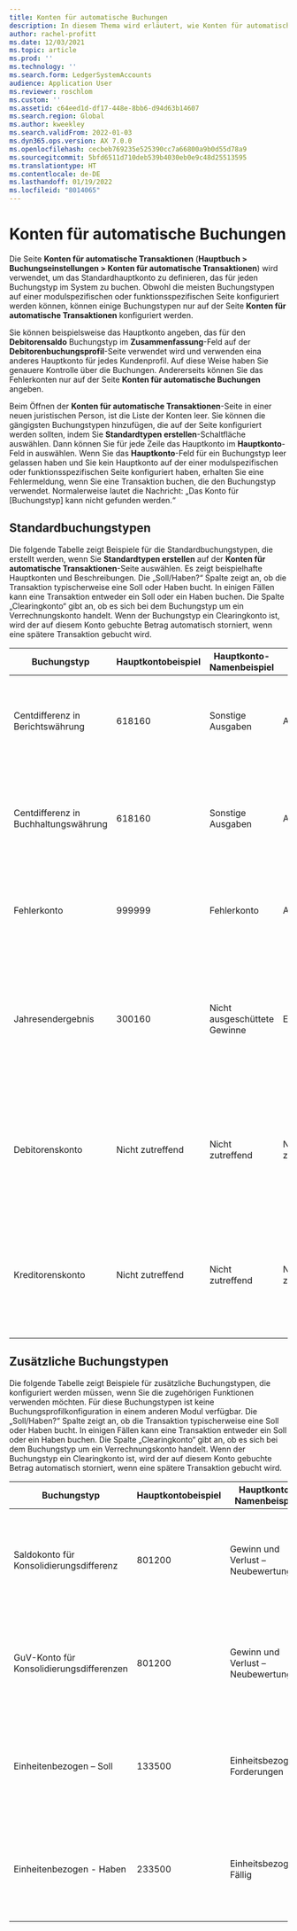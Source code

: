 ```yaml
---
title: Konten für automatische Buchungen
description: In diesem Thema wird erläutert, wie Konten für automatische Transaktionen verwendet werden, um über Microsoft Dynamics 365 zu buchen und bietet Beispiele für automatische Transaktionen bei wichtigen Konten.
author: rachel-profitt
ms.date: 12/03/2021
ms.topic: article
ms.prod: ''
ms.technology: ''
ms.search.form: LedgerSystemAccounts
audience: Application User
ms.reviewer: roschlom
ms.custom: ''
ms.assetid: c64eed1d-df17-448e-8bb6-d94d63b14607
ms.search.region: Global
ms.author: kweekley
ms.search.validFrom: 2022-01-03
ms.dyn365.ops.version: AX 7.0.0
ms.openlocfilehash: cecbeb769235e525390cc7a66800a9b0d55d78a9
ms.sourcegitcommit: 5bfd6511d710deb539b4030eb0e9c48d25513595
ms.translationtype: HT
ms.contentlocale: de-DE
ms.lasthandoff: 01/19/2022
ms.locfileid: "8014065"
---
```

# <a name="accounts-for-automatic-transactions"></a>Konten für automatische Buchungen

Die Seite **Konten für automatische Transaktionen** (**Hauptbuch &gt; Buchungseinstellungen &gt; Konten für automatische Transaktionen**) wird verwendet, um das Standardhauptkonto zu definieren, das für jeden Buchungstyp im System zu buchen. Obwohl die meisten Buchungstypen auf einer modulspezifischen oder funktionsspezifischen Seite konfiguriert werden können, können einige Buchungstypen nur auf der Seite **Konten für automatische Transaktionen** konfiguriert werden.

Sie können beispielsweise das Hauptkonto angeben, das für den **Debitorensaldo** Buchungstyp im **Zusammenfassung**-Feld auf der **Debitorenbuchungsprofil**-Seite verwendet wird und verwenden eina anderes Hauptkonto für jedes Kundenprofil. Auf diese Weise haben Sie genauere Kontrolle über die Buchungen. Andererseits können Sie das Fehlerkonten nur auf der Seite **Konten für automatische Buchungen** angeben.

Beim Öffnen der **Konten für automatische Transaktionen**-Seite in einer neuen juristischen Person, ist die Liste der Konten leer. Sie können die gängigsten Buchungstypen hinzufügen, die auf der Seite konfiguriert werden sollten, indem Sie **Standardtypen erstellen**-Schaltfläche auswählen. Dann können Sie für jede Zeile das Hauptkonto im **Hauptkonto**-Feld in auswählen. Wenn Sie das **Hauptkonto**-Feld für ein Buchungstyp leer gelassen haben und Sie kein Hauptkonto auf der einer modulspezifischen oder funktionsspezifischen Seite konfiguriert haben, erhalten Sie eine Fehlermeldung, wenn Sie eine Transaktion buchen, die den Buchungstyp verwendet. Normalerweise lautet die Nachricht: „Das Konto für \[Buchungstyp\] kann nicht gefunden werden.“

## <a name="default-posting-types"></a>Standardbuchungstypen

Die folgende Tabelle zeigt Beispiele für die Standardbuchungstypen, die erstellt werden, wenn Sie **Standardtypen erstellen** auf der **Konten für automatische Transaktionen**-Seite auswählen. Es zeigt beispielhafte Hauptkonten und Beschreibungen. Die „Soll/Haben?“ Spalte zeigt an, ob die Transaktion typischerweise eine Soll oder Haben bucht. In einigen Fällen kann eine Transaktion entweder ein Soll oder ein Haben buchen. Die Spalte „Clearingkonto“ gibt an, ob es sich bei dem Buchungstyp um ein Verrechnungskonto handelt. Wenn der Buchungstyp ein Clearingkonto ist, wird der auf diesem Konto gebuchte Betrag automatisch storniert, wenn eine spätere Transaktion gebucht wird.

| Buchungstyp | Hauptkontobeispiel | Hauptkonto-Namenbeispiel | Kontotyp | Soll/Haben? | Clearingkonto | Description |
|--------------|----------------------|---------------------------|--------------|---------------|------------------|-------------|
| Centdifferenz in Berichtswährung | 618160 | Sonstige Ausgaben | Ausgaben | Beides | Nein | Dieser Buchungstyp wird verwendet, wenn eine Centdifferenz auftritt, wenn ein Transaktionsbetrag in einer Fremdwährung in die Berichtswährung umgerechnet wird. |
| Centdifferenz in Buchhaltungswährung | 618160 | Sonstige Ausgaben | Ausgaben | Beides | Nein | Dieser Buchungstyp wird verwendet, wenn eine Centdifferenz auftritt, wenn ein Transaktionsbetrag in einer Fremdwährung in die Buchhaltungswährung umgerechnet wird. |
| Fehlerkonto | 999999 | Fehlerkonto | Ausgaben | Beides | Nein | Dieser Buchungstyp wird verwendet, wenn ein Fehler im System auftritt. Das Konto sollte in jedem Zeitraum validiert und alle Fehler behoben werden. |
| Jahresendergebnis | 300160 | Nicht ausgeschüttete Gewinne | Eigenkapital | Beides | Nein | Dieser Buchungstyp wird verwendet, wenn der Jahresabschlussprozess ausgeführt wird, um den Kontensaldo des **Gewinn- und Verlust**-Typs in das für das Jahresergebnis ausgewählte Hauptkonto zu verschieben. |
| Debitorenskonto | Nicht zutreffend | Nicht zutreffend | Nicht zutreffend | Nicht zutreffend | Nein | Der Buchungstyp, die auf **Konten für automatische Transaktionen**-Seite der definiert ist, wird nicht verwendet. Ein Hauptkonto ist erforderlich, wenn Skonti in der Debitorenbuchhaltung konfiguriert werden.|
| Kreditorenskonto | Nicht zutreffend | Nicht zutreffend | Nicht zutreffend | Nicht zutreffend | Nein | Der Buchungstyp, die auf **Konten für automatische Transaktionen**-Seite der definiert ist, wird nicht verwendet. Ein Hauptkonto ist erforderlich, wenn Skonti in der Kreditorenkonten konfiguriert werden. |

## <a name="additional-posting-types"></a>Zusätzliche Buchungstypen

Die folgende Tabelle zeigt Beispiele für zusätzliche Buchungstypen, die konfiguriert werden müssen, wenn Sie die zugehörigen Funktionen verwenden möchten. Für diese Buchungstypen ist keine Buchungsprofilkonfiguration in einem anderen Modul verfügbar. Die „Soll/Haben?“ Spalte zeigt an, ob die Transaktion typischerweise eine Soll oder Haben bucht. In einigen Fällen kann eine Transaktion entweder ein Soll oder ein Haben buchen. Die Spalte „Clearingkonto“ gibt an, ob es sich bei dem Buchungstyp um ein Verrechnungskonto handelt. Wenn der Buchungstyp ein Clearingkonto ist, wird der auf diesem Konto gebuchte Betrag automatisch storniert, wenn eine spätere Transaktion gebucht wird.

| Buchungstyp | Hauptkontobeispiel | Hauptkonto-Namenbeispiel | Kontotyp | Soll/Haben? | Clearingkonto | Description |
|--------------|----------------------|---------------------------|--------------|---------------|------------------|-------------|
| Saldokonto für Konsolidierungsdifferenz | 801200 | Gewinn und Verlust – Neubewertung | Ausgaben | Beides | Nein | Dieser Buchungstyp wird verwendet, wenn Sie eine Konsolidierung durchführen, die eine Währungsneubewertung beinhaltet, und während der Neubewertung Centdifferenzen auftreten. |
| GuV-Konto für Konsolidierungsdifferenzen | 801200 | Gewinn und Verlust – Neubewertung | Ausgaben | Beides | Nein | Dieser Buchungstyp wird verwendet, wenn Sie eine Konsolidierung durchführen, die eine Währungsneubewertung beinhaltet, und während der Neubewertung Centdifferenzen auftreten. |
| Einheitenbezogen – Soll | 133500 | Einheitsbezogene Forderungen | Anlage | Belastung | Nein | Dieser Buchungstyp wird verwendet, wenn Sie auf der **Sachkonto**-Seite eine Ausgleichsdimension auswählen, und die Dimension wird in einer gebuchten Transaktion nicht ausgeglichen. |
| Einheitenbezogen - Haben | 233500 | Einheitsbezogen Fällig | Passivposten | Gutschrift | Nein | Dieser Buchungstyp wird verwendet, wenn Sie auf der **Sachkonto**-Seite eine Ausgleichsdimension auswählen, und die Dimension wird in einer gebuchten Transaktion nicht ausgeglichen. |
